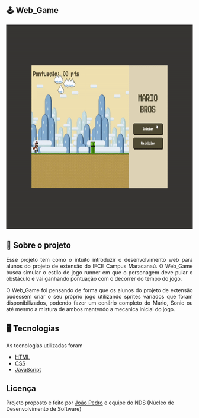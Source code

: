 ## :joystick: Web_Game

<p align="center">
  <img width="1000" height="550" src=".github/web-game.gif">
</p>

## :file_folder: Sobre o projeto
<p align="justify">
  Esse projeto tem como o intuito introduzir o desenvolvimento web para alunos do projeto de extensão do IFCE Campus Maracanaú. O Web_Game busca simular o estilo de jogo   runner em que o personagem deve pular o obstáculo e vai ganhando pontuação com o decorrer do tempo do jogo. 
</p>

<p align="justify">
  O Web_Game foi pensando de forma que os alunos do projeto de extensão pudessem criar o seu próprio jogo utilizando sprites variados que foram disponibilizados, podendo   fazer um cenário completo do Mario, Sonic ou até mesmo a mistura de ambos mantendo a mecanica inicial do jogo.
</p>

## :desktop_computer: Tecnologias
As tecnologias utilizadas foram
- <a href="https://developer.mozilla.org/en-US/docs/Web/HTML">HTML</a>
- <a href="https://developer.mozilla.org/en-US/docs/Web/CSS">CSS</a>
- <a href="https://developer.mozilla.org/en-US/docs/Web/JavaScript">JavaScript</a>

## Licença
Projeto proposto e feito por <a href="https://www.linkedin.com/in/joao-pedro-silva-lopes/">João Pedro</a> e equipe do NDS (Núcleo de Desenvolvimento de Software)
